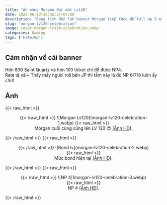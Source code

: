 ```yaml
---
title: "Ăn mừng Morgan đạt mốc Lv120"
date: 2023-06-23T20:42:37+07:00
description: "Ráng tích đến lần banner Morgan tiếp theo để full np 5 max append skill bond 15 với max chân fou"
slug: "morgan-lv120-celebration"
image: cover-morgan-lv120-celebration.webp
categories: Gaming
tags: ['Fate/GO']
---
```

## Cảm nhận về cái banner  
Hơn 800 Saint Quartz và hơn 100 ticket chỉ để được NP4.  
Rate tệ vãi~ Thấy mấy người roll bên JP thì tầm này là đủ NP 6/7/8 luôn ấy chứ!  
## Ảnh  
{{< raw_html >}} 
<figure align="center">{{< /raw_html >}}
![Morgan Lv120](morgan-lv120-celebration-1.webp)
{{< raw_html >}}  
<figcaption>Morgan cuối cùng cũng lên LV 120 😍 <a class="link" href="https://i.imgur.com/iFY8SEP.png" target="_blank" rel="noopener">(Ảnh HD)</a>.</figcaption>
</figure>{{< /raw_html >}}  
{{< raw_html >}}<figure align="center">{{< /raw_html >}}
![Bond lv](morgan-lv120-celebration-2.webp)
{{< raw_html >}}  
<figcaption>Mức bond hiện tại <a class="link" href="https://i.imgur.com/9pq8EQf.png" target="_blank" rel="noopener">(Ảnh HD)</a>.</figcaption>
</figure>{{< /raw_html >}}  
{{< raw_html >}}<figure align="center">{{< /raw_html >}}
![NP 4](morgan-lv120-celebration-3.webp)
{{< raw_html >}}  
<figcaption>NP 4 <a class="link" href="https://i.imgur.com/mUmJbAW.png" target="_blank" rel="noopener">(Ảnh HD)</a>.</figcaption>
</figure>{{< /raw_html >}}  
